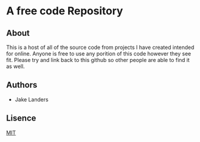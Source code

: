 # A free code Repository

## About

This is a host of all of the source code from projects I have created intended for online. Anyone is free to use any porition of this code however they see fit. Please try and link back to this github so other people are able to find it as well. 

## Authors
- Jake Landers

## Lisence
[MIT](https://choosealicense.com/licenses/mit/)
